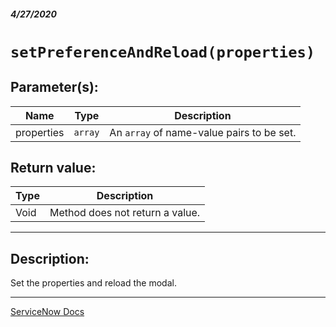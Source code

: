 ##### 4/27/2020
# `setPreferenceAndReload(properties)`
## Parameter(s):
| Name | Type | Description |
|---|---|---|
| properties | `array` | An `array` of name-value pairs to be set. |

## Return value:
| Type | Description |
|---|---|
| Void | Method does not return a value. |

---

## Description:
Set the properties and reload the modal.

---

[ServiceNow Docs](https://developer.servicenow.com/dev.do#!/reference/api/newyork/client/c_GlideModalClientSideV3API#r_GMODV3-setPrefAndReload_A)